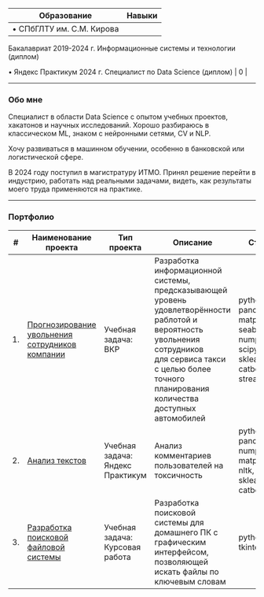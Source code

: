 | Образование | Навыки |
| --- | --- |
| •	СПбГЛТУ им. С.М. Кирова
Бакалавриат
2019-2024 г.
Информационные системы и технологии (диплом)

•	Яндекс Практикум
2024 г.
Специалист по Data Science (диплом)
 | 0 |

---

### Обо мне

Специалист в области Data Science с опытом учебных проектов, хакатонов и научных исследований. Хорошо разбираюсь в классическом ML, знаком с нейронными сетями, CV и NLP.

Хочу развиваться в машинном обучении, особенно в банковской или логистической сфере.

В 2024 году поступил в магистратуру ИТМО. Принял решение перейти в индустрию, работать над реальными задачами, видеть, как результаты моего труда применяются на практике. 

---

### Портфолио

| #  | Наименование проекта | Тип проекта | Описание | Стек |
| --- | --- | --- | --- | --- |
| 1. | [Прогнозирование увольнения сотрудников компании](https://github.com/nightcarpenter/DismissalEmployees) | Учебная задача: ВКР | Разработка информационной системы, предсказывающей уровень удовлетворённости раблотой и вероятность увольнения сотрудников <br/>для сервиса такси с целью более точного планирования количества доступных <br/>автомобилей | python, pandas, matplotlib, seaborn, numpy, scipy, sklearn, catboost, streamlit |
| 2. | [Анализ текстов](https://github.com/nightcarpenter/ToxicComments) | Учебная задача: Яндекс Практикум | Анализ комментариев пользователей на токсичность | python, pandas, numpy, matplotlib, nltk, sklearn, catboost |
| 3. | [Разработка поисковой файловой системы](https://github.com/nightcarpenter/HomeLibrary) | Учебная задача: Курсовая работа | Разработка поисковой системы для домашнего ПК с графическим интерфейсом, позволяющей искать файлы по ключевым словам | python, tkinter |
